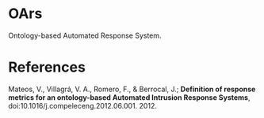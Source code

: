 OArs
====

Ontology-based Automated Response System.

References
====
Mateos, V., Villagrá, V. A., Romero, F., & Berrocal, J.; **Definition of response metrics for an ontology-based Automated Intrusion Response Systems**, doi:10.1016/j.compeleceng.2012.06.001. 2012.
